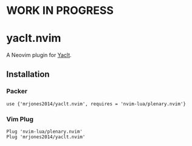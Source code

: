 # WORK IN PROGRESS
# yaclt.nvim

A Neovim plugin for [Yaclt](https://github.com/mrjones2014/yaclt).

## Installation

### Packer

```
use {'mrjones2014/yaclt.nvim', requires = 'nvim-lua/plenary.nvim'}
```

### Vim Plug

```
Plug 'nvim-lua/plenary.nvim'
Plug 'mrjones2014/yaclt.nvim'
```
